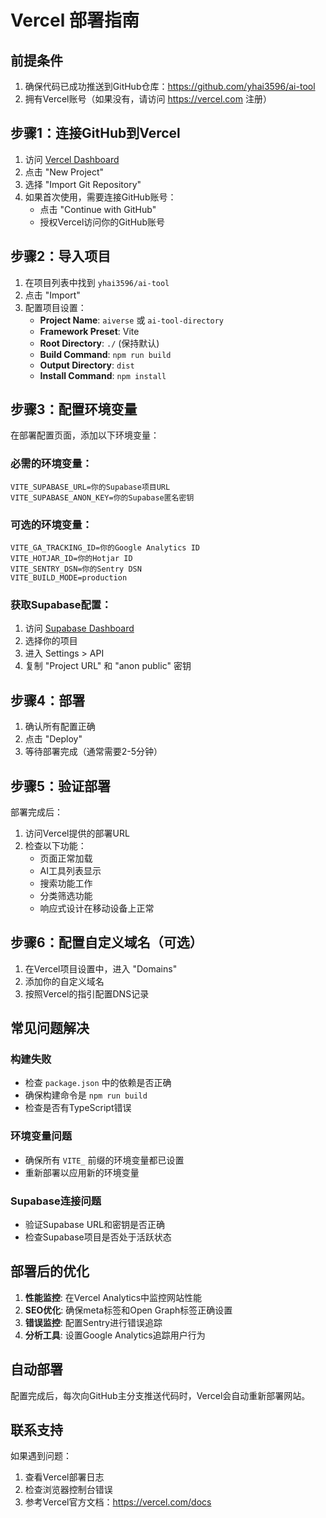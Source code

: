 # Vercel 部署指南

## 前提条件

1. 确保代码已成功推送到GitHub仓库：https://github.com/yhai3596/ai-tool
2. 拥有Vercel账号（如果没有，请访问 https://vercel.com 注册）

## 步骤1：连接GitHub到Vercel

1. 访问 [Vercel Dashboard](https://vercel.com/dashboard)
2. 点击 "New Project"
3. 选择 "Import Git Repository"
4. 如果首次使用，需要连接GitHub账号：
   - 点击 "Continue with GitHub"
   - 授权Vercel访问你的GitHub账号

## 步骤2：导入项目

1. 在项目列表中找到 `yhai3596/ai-tool`
2. 点击 "Import"
3. 配置项目设置：
   - **Project Name**: `aiverse` 或 `ai-tool-directory`
   - **Framework Preset**: Vite
   - **Root Directory**: `./` (保持默认)
   - **Build Command**: `npm run build`
   - **Output Directory**: `dist`
   - **Install Command**: `npm install`

## 步骤3：配置环境变量

在部署配置页面，添加以下环境变量：

### 必需的环境变量：
```
VITE_SUPABASE_URL=你的Supabase项目URL
VITE_SUPABASE_ANON_KEY=你的Supabase匿名密钥
```

### 可选的环境变量：
```
VITE_GA_TRACKING_ID=你的Google Analytics ID
VITE_HOTJAR_ID=你的Hotjar ID
VITE_SENTRY_DSN=你的Sentry DSN
VITE_BUILD_MODE=production
```

### 获取Supabase配置：
1. 访问 [Supabase Dashboard](https://supabase.com/dashboard)
2. 选择你的项目
3. 进入 Settings > API
4. 复制 "Project URL" 和 "anon public" 密钥

## 步骤4：部署

1. 确认所有配置正确
2. 点击 "Deploy"
3. 等待部署完成（通常需要2-5分钟）

## 步骤5：验证部署

部署完成后：

1. 访问Vercel提供的部署URL
2. 检查以下功能：
   - 页面正常加载
   - AI工具列表显示
   - 搜索功能工作
   - 分类筛选功能
   - 响应式设计在移动设备上正常

## 步骤6：配置自定义域名（可选）

1. 在Vercel项目设置中，进入 "Domains"
2. 添加你的自定义域名
3. 按照Vercel的指引配置DNS记录

## 常见问题解决

### 构建失败
- 检查 `package.json` 中的依赖是否正确
- 确保构建命令是 `npm run build`
- 检查是否有TypeScript错误

### 环境变量问题
- 确保所有 `VITE_` 前缀的环境变量都已设置
- 重新部署以应用新的环境变量

### Supabase连接问题
- 验证Supabase URL和密钥是否正确
- 检查Supabase项目是否处于活跃状态

## 部署后的优化

1. **性能监控**: 在Vercel Analytics中监控网站性能
2. **SEO优化**: 确保meta标签和Open Graph标签正确设置
3. **错误监控**: 配置Sentry进行错误追踪
4. **分析工具**: 设置Google Analytics追踪用户行为

## 自动部署

配置完成后，每次向GitHub主分支推送代码时，Vercel会自动重新部署网站。

## 联系支持

如果遇到问题：
1. 查看Vercel部署日志
2. 检查浏览器控制台错误
3. 参考Vercel官方文档：https://vercel.com/docs